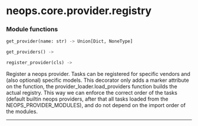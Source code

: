 # neops.core.provider.registry
### Module functions
```python
get_provider(name: str) -> Union[Dict, NoneType]
```
```python
get_providers() -> 
```
```python
register_provider(cls) -> 
```
Register a neops provider. Tasks can be registered for specific vendors and (also optional) specific models.
This decorator only adds a marker attribute on the function, the provider_loader.load_providers function builds the
actual registry. This way we can enforce the correct order of the tasks (default builtin neops providers, after that
all tasks loaded from the NEOPS_PROVIDER_MODULES), and do not depend on the import order of the modules.

----------